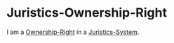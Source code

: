 # Juristics-Ownership-Right

I am a [Ownership-Right](600081.md ) in a [Juristics-System](670001.md).